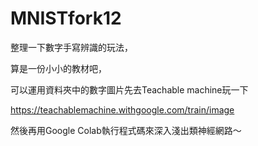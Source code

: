 # MNISTfork12

整理一下數字手寫辨識的玩法，

算是一份小小的教材吧，

可以運用資料夾中的數字圖片先去Teachable machine玩一下

https://teachablemachine.withgoogle.com/train/image

然後再用Google Colab執行程式碼來深入淺出類神經網路～
